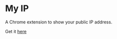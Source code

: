 # My IP
A Chrome extension to show your public IP address.

Get it [here](https://chrome.google.com/webstore/detail/my-ip/pbmdgllijdclbgidgnblfdkiepokaidh)


